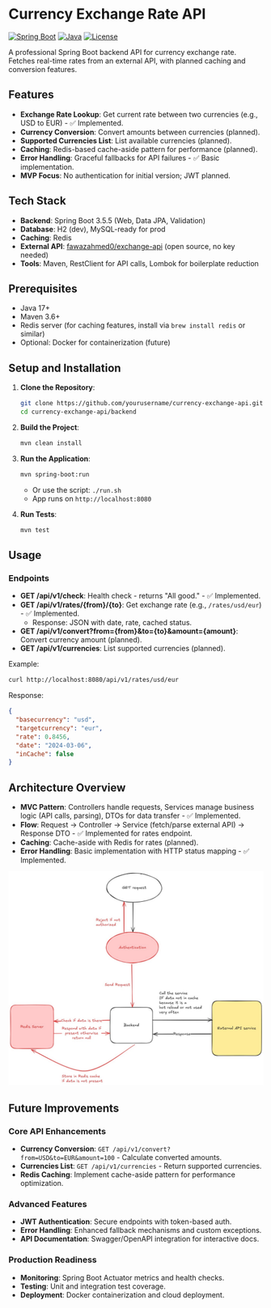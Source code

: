 # Currency Exchange Rate API

[![Spring Boot](https://img.shields.io/badge/Spring%20Boot-3.5.5-green.svg)](https://spring.io/projects/spring-boot)
[![Java](https://img.shields.io/badge/Java-17-blue.svg)](https://www.java.com)
[![License](https://img.shields.io/badge/License-MIT-yellow.svg)](LICENSE)

A professional Spring Boot backend API for currency exchange rate. Fetches real-time rates from an external API, with planned caching and conversion features.

## Features

- **Exchange Rate Lookup**: Get current rate between two currencies (e.g., USD to EUR) - ✅ Implemented.
- **Currency Conversion**: Convert amounts between currencies (planned).
- **Supported Currencies List**: List available currencies (planned).
- **Caching**: Redis-based cache-aside pattern for performance (planned).
- **Error Handling**: Graceful fallbacks for API failures - ✅ Basic implementation.
- **MVP Focus**: No authentication for initial version; JWT planned.

## Tech Stack

- **Backend**: Spring Boot 3.5.5 (Web, Data JPA, Validation)
- **Database**: H2 (dev), MySQL-ready for prod
- **Caching**: Redis
- **External API**: [fawazahmed0/exchange-api](https://github.com/fawazahmed0/exchange-api) (open source, no key needed)
- **Tools**: Maven, RestClient for API calls, Lombok for boilerplate reduction

## Prerequisites

- Java 17+
- Maven 3.6+
- Redis server (for caching features, install via `brew install redis` or similar)
- Optional: Docker for containerization (future)

## Setup and Installation

1. **Clone the Repository**:
   ```bash
   git clone https://github.com/yourusername/currency-exchange-api.git
   cd currency-exchange-api/backend
   ```

2. **Build the Project**:
   ```bash
   mvn clean install
   ```

3. **Run the Application**:
   ```bash
   mvn spring-boot:run
   ```
   - Or use the script: `./run.sh`
   - App runs on `http://localhost:8080`

4. **Run Tests**:
   ```bash
   mvn test
   ```

## Usage

### Endpoints
- **GET /api/v1/check**: Health check - returns "All good." - ✅ Implemented.
- **GET /api/v1/rates/{from}/{to}**: Get exchange rate (e.g., `/rates/usd/eur`) - ✅ Implemented.
  - Response: JSON with date, rate, cached status.
- **GET /api/v1/convert?from={from}&to={to}&amount={amount}**: Convert currency amount (planned).
- **GET /api/v1/currencies**: List supported currencies (planned).

Example:
```bash
curl http://localhost:8080/api/v1/rates/usd/eur
```

Response:
```json
{
  "basecurrency": "usd",
  "targetcurrency": "eur",
  "rate": 0.8456,
  "date": "2024-03-06",
  "inCache": false
}
```

## Architecture Overview

- **MVC Pattern**: Controllers handle requests, Services manage business logic (API calls, parsing), DTOs for data transfer - ✅ Implemented.
- **Flow**: Request → Controller → Service (fetch/parse external API) → Response DTO - ✅ Implemented for rates endpoint.
- **Caching**: Cache-aside with Redis for rates (planned).
- **Error Handling**: Basic implementation with HTTP status mapping - ✅ Implemented.

![Basic flow](./images/Dataflow.jpeg)

## Future Improvements

### Core API Enhancements
- **Currency Conversion**: `GET /api/v1/convert?from=USD&to=EUR&amount=100` - Calculate converted amounts.
- **Currencies List**: `GET /api/v1/currencies` - Return supported currencies.
- **Redis Caching**: Implement cache-aside pattern for performance optimization.

### Advanced Features
- **JWT Authentication**: Secure endpoints with token-based auth.
- **Error Handling**: Enhanced fallback mechanisms and custom exceptions.
- **API Documentation**: Swagger/OpenAPI integration for interactive docs.

### Production Readiness
- **Monitoring**: Spring Boot Actuator metrics and health checks.
- **Testing**: Unit and integration test coverage.
- **Deployment**: Docker containerization and cloud deployment.


